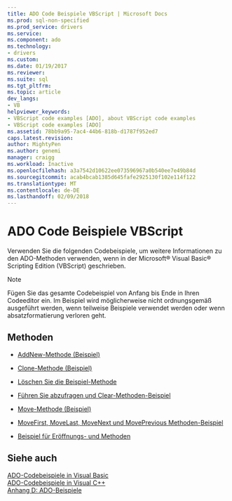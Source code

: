 ```yaml
---
title: ADO Code Beispiele VBScript | Microsoft Docs
ms.prod: sql-non-specified
ms.prod_service: drivers
ms.service: 
ms.component: ado
ms.technology:
- drivers
ms.custom: 
ms.date: 01/19/2017
ms.reviewer: 
ms.suite: sql
ms.tgt_pltfrm: 
ms.topic: article
dev_langs:
- VB
helpviewer_keywords:
- VBScript code examples [ADO], about VBScript code examples
- VBScript code examples [ADO]
ms.assetid: 78bb9a95-7ac4-44b6-818b-d1787f952ed7
caps.latest.revision: 
author: MightyPen
ms.author: genemi
manager: craigg
ms.workload: Inactive
ms.openlocfilehash: a3a7542d10622ee073596967a0b540ee7e49b84d
ms.sourcegitcommit: acab4bcab1385d645fafe2925130f102e114f122
ms.translationtype: MT
ms.contentlocale: de-DE
ms.lasthandoff: 02/09/2018
---
```

# <a name="ado-code-examples-vbscript"></a>ADO Code Beispiele VBScript
Verwenden Sie die folgenden Codebeispiele, um weitere Informationen zu den ADO-Methoden verwenden, wenn in der Microsoft® Visual Basic® Scripting Edition (VBScript) geschrieben.  
  
> [!NOTE]
>  Fügen Sie das gesamte Codebeispiel von Anfang bis Ende in Ihren Codeeditor ein. Im Beispiel wird möglicherweise nicht ordnungsgemäß ausgeführt werden, wenn teilweise Beispiele verwendet werden oder wenn absatzformatierung verloren geht.  
  
## <a name="methods"></a>Methoden  
  
-   [AddNew-Methode (Beispiel)](../../../ado/reference/ado-api/addnew-method-example-vbscript.md)  
  
-   [Clone-Methode (Beispiel)](../../../ado/reference/ado-api/clone-method-example-vbscript.md)  
  
-   [Löschen Sie die Beispiel-Methode](../../../ado/reference/ado-api/delete-method-example-vbscript.md)  
  
-   [Führen Sie abzufragen und Clear-Methoden-Beispiel](../../../ado/reference/ado-api/execute-requery-and-clear-methods-example-vbscript.md)  
  
-   [Move-Methode (Beispiel)](../../../ado/reference/ado-api/move-method-example-vbscript.md)  
  
-   [MoveFirst, MoveLast, MoveNext und MovePrevious Methoden-Beispiel](../../../ado/reference/ado-api/movefirst-movelast-movenext-and-moveprevious-methods-example-vbscript.md)  
  
-   [Beispiel für Eröffnungs- und Methoden](../../../ado/reference/ado-api/open-and-close-methods-example-vbscript.md)  
  
## <a name="see-also"></a>Siehe auch  
 [ADO-Codebeispiele in Visual Basic](../../../ado/reference/ado-api/ado-code-examples-in-visual-basic.md)   
 [ADO-Codebeispiele in Visual C++](../../../ado/reference/ado-api/ado-code-examples-in-visual-c.md)   
 [Anhang D: ADO-Beispiele](../../../ado/guide/appendixes/appendix-d-ado-samples.md)
